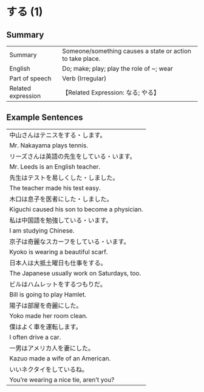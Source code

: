 # する (1)

## Summary

<table><tr>   <td>Summary</td>   <td>Someone/something causes a state or action to take place.</td></tr><tr>   <td>English</td>   <td>Do; make; play; play the role of ~; wear</td></tr><tr>   <td>Part of speech</td>   <td>Verb (Irregular)</td></tr><tr>   <td>Related expression</td>   <td>【Related Expression: なる; やる】</td></tr></table>

## Example Sentences

<table><tr><td>中山さんはテニスをする・します。</td></tr><tr><td>Mr. Nakayama plays tennis.</td></tr><tr><td>リーズさんは英語の先生をしている・います。</td></tr><tr><td>Mr. Leeds is an English teacher.</td></tr><tr><td>先生はテストを易しくした・しました。</td></tr><tr><td>The teacher made his test easy.</td></tr><tr><td>木口は息子を医者にした・しました。</td></tr><tr><td>Kiguchi caused his son to become a physician.</td></tr><tr><td>私は中国語を勉強している・います。</td></tr><tr><td>I am studying Chinese.</td></tr><tr><td>京子は奇麗なスカーフをしている・います。</td></tr><tr><td>Kyoko is wearing a beautiful scarf.</td></tr><tr><td>日本人は大抵土曜日も仕事をする。</td></tr><tr><td>The Japanese usually work on Saturdays, too.</td></tr><tr><td>ビルはハムレットをするつもりだ。</td></tr><tr><td>Bill is going to play Hamlet.</td></tr><tr><td>陽子は部屋を奇麗にした。</td></tr><tr><td>Yoko made her room clean.</td></tr><tr><td>僕はよく車を運転します。</td></tr><tr><td>I often drive a car.</td></tr><tr><td>一男はアメリカ人を妻にした。</td></tr><tr><td>Kazuo made a wife of an American.</td></tr><tr><td>いいネクタイをしているね。</td></tr><tr><td>You’re wearing a nice tie, aren’t you?</td></tr></table>

